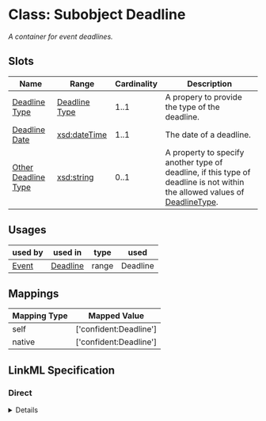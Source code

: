 # Class: Subobject Deadline
_A container for event deadlines._






<!-- no inheritance hierarchy -->


## Slots

| Name | Range | Cardinality | Description  | 
| ---  | --- | --- | --- | 
| [Deadline Type](type.md) | [Deadline Type](DeadlineType.md) | 1..1 | A propery to provide the type of the deadline.  | 
| [Deadline Date](deadline_date.md) | [xsd:dateTime](http://www.w3.org/2001/XMLSchema#dateTime) | 1..1 | The date of a deadline.  | 
| [Other Deadline Type](deadline_other.md) | [xsd:string](http://www.w3.org/2001/XMLSchema#string) | 0..1 | A property to specify another type of deadline, if this type of deadline is not within the allowed values of [DeadlineType](DeadlineType.md).  | 


## Usages


| used by | used in | type | used |
| ---  | --- | --- | --- |
| [Event](Event.md) | [Deadline](has_deadline.md) | range | Deadline |












## Mappings

| Mapping Type | Mapped Value |
| ---  | ---  |
| self | ['confident:Deadline'] |
| native | ['confident:Deadline'] |


## LinkML Specification

<!-- TODO: investigate https://stackoverflow.com/questions/37606292/how-to-create-tabbed-code-blocks-in-mkdocs-or-sphinx -->

### Direct

<details>
```yaml
name: Deadline
description: A container for event deadlines.
title: Subobject Deadline
from_schema: https://raw.githubusercontent.com/TIBHannover/ConfIDent_schema/%238_naming/src/linkml/ConfIDent_schema.yaml
slots:
- type
slot_usage:
  type:
    name: type
    description: A propery to provide the type of the deadline.
    title: Deadline Type
    range: DeadlineType
    required: true
attributes:
  deadline_date:
    name: deadline_date
    description: The date of a deadline.
    title: Deadline Date
    from_schema: https://raw.githubusercontent.com/TIBHannover/ConfIDent_schema/%238_naming/src/linkml/ConfIDent_schema.yaml
    range: datetime
    required: true
  deadline_other:
    name: deadline_other
    description: A property to specify another type of deadline, if this type of deadline
      is not within the allowed values of [DeadlineType](DeadlineType.md).
    title: Other Deadline Type
    from_schema: https://raw.githubusercontent.com/TIBHannover/ConfIDent_schema/%238_naming/src/linkml/ConfIDent_schema.yaml
    range: string

```
</details>

### Induced

<details>
```yaml
name: Deadline
description: A container for event deadlines.
title: Subobject Deadline
from_schema: https://raw.githubusercontent.com/TIBHannover/ConfIDent_schema/%238_naming/src/linkml/ConfIDent_schema.yaml
slot_usage:
  type:
    name: type
    description: A propery to provide the type of the deadline.
    title: Deadline Type
    range: DeadlineType
    required: true
attributes:
  deadline_date:
    name: deadline_date
    description: The date of a deadline.
    title: Deadline Date
    from_schema: https://raw.githubusercontent.com/TIBHannover/ConfIDent_schema/%238_naming/src/linkml/ConfIDent_schema.yaml
    alias: deadline_date
    owner: Deadline
    range: datetime
    required: true
  deadline_other:
    name: deadline_other
    description: A property to specify another type of deadline, if this type of deadline
      is not within the allowed values of [DeadlineType](DeadlineType.md).
    title: Other Deadline Type
    from_schema: https://raw.githubusercontent.com/TIBHannover/ConfIDent_schema/%238_naming/src/linkml/ConfIDent_schema.yaml
    alias: deadline_other
    owner: Deadline
    range: string
  type:
    name: type
    description: A propery to provide the type of the deadline.
    title: Deadline Type
    from_schema: https://raw.githubusercontent.com/TIBHannover/ConfIDent_schema/%238_naming/src/linkml/ConfIDent_schema.yaml
    abstract: true
    alias: type
    owner: Deadline
    range: DeadlineType
    required: true

```
</details>